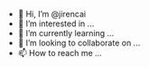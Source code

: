 - 👋 Hi, I’m @jirencai
- 👀 I’m interested in ...
- 🌱 I’m currently learning ...
- 💞️ I’m looking to collaborate on ...
- 📫 How to reach me ...

<!---
jirencai/jirencai is a ✨ special ✨ repository because its `README.md` (this file) appears on your GitHub profile.
You can click the Preview link to take a look at your changes.
--->
